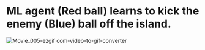 # ML agent (Red ball) learns to kick the enemy (Blue) ball off the island. 



![Movie_005-ezgif com-video-to-gif-converter](https://github.com/krajit/pusherAgentUnity/assets/25401663/940af6d4-9d12-4953-8491-20a52076d9c5)
